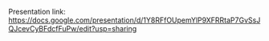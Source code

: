 Presentation link: https://docs.google.com/presentation/d/1Y8RFfOUpemYlP9XFRRtaP7GvSsJQJcevCyBFdcfFuPw/edit?usp=sharing